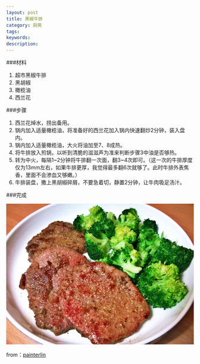 ```yaml
---
layout: post
title: 黑椒牛排
category: 厨房
tags: 
keywords: 
description: 
---
```



###材料

1. 超市黑椒牛排
2. 黑胡椒
3. 橄榄油
4. 西兰花

###步骤

1. 西兰花焯水，捞出备用。
2. 锅内加入适量橄榄油，将准备好的西兰花加入锅内快速翻炒2分钟，装入盘内。
3. 锅内加入适量橄榄油，大火将油加至7、8成热。
4. 将牛排放入煎锅，以听到清脆的滋滋声为准来判断步骤3中油是否够热。
5. 转为中火，每隔1~2分钟将牛排翻一次面，翻3~4次即可。（这一次的牛排厚度仅为13mm左右，如果牛排更厚，我觉得最多翻6次就够了。此时牛排外表焦香，里面不会渗血又够嫩。）
6. 牛排装盘，撒上黑胡椒碎屑，不要急着切，静置2分钟，让牛肉吸足汤汁。

###完成

![1](/public/img/food/steak.jpg)

from：[painterlin](painterlin.com)
